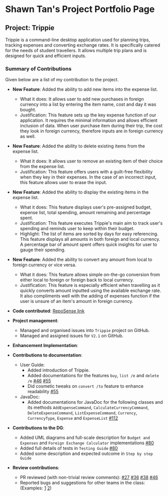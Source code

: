 # Shawn Tan's Project Portfolio Page

## Project: Trippie 

Trippie is a command-line desktop application used for planning trips, tracking expenses and converting exchange rates.
It is specifically catered for the needs of student travellers. It allows multiple trip plans and is designed for quick
and efficient inputs.


### Summary of Contributions
Given below are a list of my contribution to the project.

- **New Feature**: Added the ability to add new items into the expense list.
    - What it does: It allows user to add new purchases in foreign currency into a list by entering the item name, cost 
    and day it was bought.
    - Justification: This feature sets up the key expense function of our application. It requires the minimal 
    information and allows efficient inclusion of data. When user purchase item during their trip, the cost they look 
    in foreign currency, therefore inputs are in foreign currency as well. 
    
- **New Feature**: Added the ability to delete existing items from the expense list.
    - What it does: It allows user to remove an existing item of their choice from the expense list.
    - Justification: This feature offers users with a guilt-free flexibility when they key in their expenses. In the 
    case of an incorrect input, this feature allows user to erase the input.

- **New Feature**: Added the ability to display the existing items in the expense list.
    - What it does: This feature displays user's pre-assigned budget, expense list, total spending, amount remaining 
    and percentage spent.
    - Justification: This feature executes Trippie's main aim to track user's spending and reminds user to keep within 
    their budget. 
    - Highlight: The list of items are sorted by days for easy referencing. This feature displays all amounts in both 
    foreign and local currency. A percentage bar of amount spent offers quick insights for user to gauge their spending.

- **New Feature**: Added the ability to convert any amount from local to foreign currency or vice versa.
    - What it does: This feature allows simple on-the-go conversion from either local to foreign or foreign back to 
    local currency.
    - Justification: This feature is especially efficient when travelling as it quickly converts amount inputted using 
    the available exchange rate. It also compliments well with the adding of expenses function if the user is unsure of 
    an item's amount in foreign currency.
    
- **Code contributed**: [RepoSense link](https://nus-cs2113-ay2021s1.github.io/tp-dashboard/#breakdown=true&search=&sort=groupTitle&sortWithin=title&since=2020-09-27&timeframe=commit&mergegroup=&groupSelect=groupByRepos&checkedFileTypes=docs~functional-code~test-code~other&tabOpen=true&tabType=authorship&tabAuthor=ShawnTanzc&tabRepo=AY2021S1-CS2113T-W11-2%2Ftp%5Bmaster%5D&authorshipIsMergeGroup=false&authorshipFileTypes=docs~functional-code~test-code)

- **Project management**: 
    - Managed and organised issues into `Trippie` project on GitHub.
    - Managed and assigned issues for `V2.1` on GitHub.
    
- **Enhancement Implementation**:

- **Contributions to documentation**:
  * User Guide:
    - Added introduction of Trippie.
    - Added documentations for the features `buy`, `list /e` and `delete /e` [#46](https://github.com/AY2021S1-CS2113T-W11-2/tp/pull/46/files) [#55](https://github.com/AY2021S1-CS2113T-W11-2/tp/pull/55/files)
    - Did cosmetic tweaks on `convert /to` feature to enhance readability [#55](https://github.com/AY2021S1-CS2113T-W11-2/tp/pull/55/files)
  * JavaDoc:
    - Added documentations for JavaDoc for the following classes and its methods `AddExpenseCommand`, `CalculateCurrencyCommand`, `DeleteExpenseCommand`, `ListExpenseCommand`, `Currency`, `CurrencyType`, `Expense` and `ExpenseList` [#112](https://github.com/AY2021S1-CS2113T-W11-2/tp/pull/112)
    
- **Contributions to the DG**:
    - Added UML diagrams and full-scale description for `Budget and Expenses` and `Foreign Exchange Calculator` implementations [#80](https://github.com/AY2021S1-CS2113T-W11-2/tp/pull/80/files)
    - Added full details of tests in `Testing Guide` [#80](https://github.com/AY2021S1-CS2113T-W11-2/tp/pull/80/files)
    - Added some description and expected outcome in `Step by step Guide`

- **Review contributions**:
    - PR reviewed (with non-trivial review comments): [#27](https://github.com/AY2021S1-CS2113T-W11-2/tp/pull/27) [#36](https://github.com/AY2021S1-CS2113T-W11-2/tp/pull/36) [#38](https://github.com/AY2021S1-CS2113T-W11-2/tp/pull/38) [#46](https://github.com/AY2021S1-CS2113T-W11-2/tp/pull/46)
    - Reported bugs and suggestions for other teams in the class: (Examples: [1](https://github.com/AY2021S1-CS2113T-T09-4/tp/issues/199) [2](https://github.com/nus-cs2113-AY2021S1/tp/pull/62/files#diff-1a95edf069a4136e9cb71bee758b0dc86996f6051f0d438ec2c424557de7160b))

